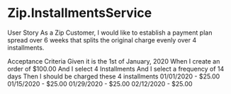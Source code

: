 # Zip.InstallmentsService
User Story
As a Zip Customer, I would like to establish a payment plan spread over 6 weeks that splits the original charge evenly over 4 installments.

Acceptance Criteria
Given it is the 1st of January, 2020
When I create an order of $100.00
And I select 4 Installments
And I select a frequency of 14 days
Then I should be charged these 4 installments
01/01/2020 - $25.00
01/15/2020 - $25.00
01/29/2020 - $25.00
02/12/2020 - $25.00
